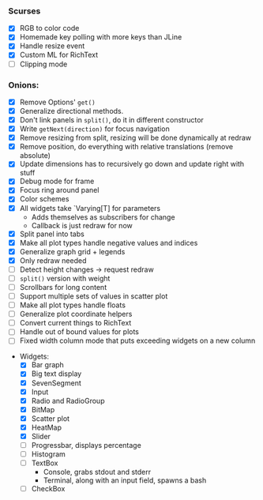 ### Scurses

- [x] RGB to color code
- [x] Homemade key polling with more keys than JLine
- [x] Handle resize event
- [x] Custom ML for RichText
- [ ] Clipping mode
  
### Onions:

- [x] Remove Options' `get()`
- [x] Generalize directional methods.
- [x] Don't link panels in `split()`, do it in different constructor
- [x] Write `getNext(direction)` for focus navigation
- [x] Remove resizing from split, resizing will be done dynamically at redraw
- [x] Remove position, do everything with relative translations (remove absolute)
- [x] Update dimensions has to recursively go down and update right with stuff
- [x] Debug mode for frame
- [x] Focus ring around panel
- [x] Color schemes
- [x] All widgets take `Varying[T] for parameters
    - Adds themselves as subscribers for change
    - Callback is just redraw for now
- [x] Split panel into tabs
- [x] Make all plot types handle negative values and indices
- [x] Generalize graph grid + legends
- [x] Only redraw needed
- [ ] Detect height changes -> request redraw
- [ ] `split()` version with weight
- [ ] Scrollbars for long content
- [ ] Support multiple sets of values in scatter plot
- [ ] Make all plot types handle floats
- [ ] Generalize plot coordinate helpers
- [ ] Convert current things to RichText
- [ ] Handle out of bound values for plots
- [ ] Fixed width column mode that puts exceeding widgets on a new column
- Widgets:
    - [x] Bar graph
    - [x] Big text display
    - [x] SevenSegment
    - [x] Input
    - [x] Radio and RadioGroup
    - [x] BitMap
    - [x] Scatter plot
    - [x] HeatMap
    - [x] Slider
    - [ ] Progressbar, displays percentage
    - [ ] Histogram
    - [ ] TextBox
        - Console, grabs stdout and stderr
        - Terminal, along with an input field, spawns a bash
    - [ ] CheckBox
